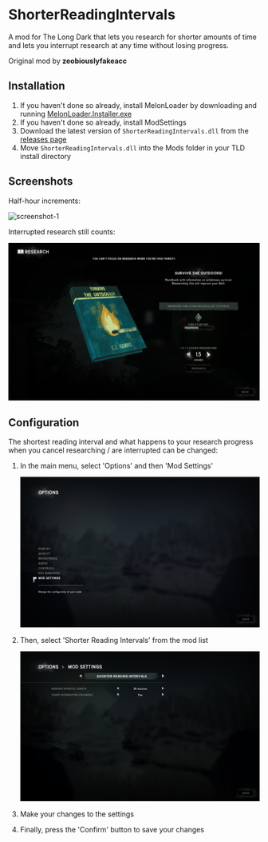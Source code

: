 # ShorterReadingIntervals

A mod for The Long Dark that lets you research for shorter amounts of time and lets you interrupt research at any time without losing progress.

Original mod by **zeobiouslyfakeacc**

## Installation

1. If you haven't done so already, install MelonLoader by downloading and running [MelonLoader.Installer.exe](https://github.com/HerpDerpinstine/MelonLoader/releases/latest/download/MelonLoader.Installer.exe)
2. If you haven't done so already, install ModSettings
3. Download the latest version of `ShorterReadingIntervals.dll` from the [releases page](https://github.com/RomainDeschampsFR/ShorterReadingIntervals/releases)
4. Move `ShorterReadingIntervals.dll` into the Mods folder in your TLD install directory

## Screenshots

Half-hour increments:

![screenshot-1](https://github.com/RomainDeschampsFR/ShorterReadingIntervalsLegacy/assets/38351288/c5d11e63-ee00-4850-bdff-d767781a65c5)

Interrupted research still counts:

![Screenshot of interrupted reading progress being counted](images/screenshot-2.png)

## Configuration

The shortest reading interval and what happens to your research progress when you cancel researching / are interrupted can be changed:

1. In the main menu, select 'Options' and then 'Mod Settings'

   ![Screenshot of options](images/settings-1.png)
2. Then, select 'Shorter Reading Intervals' from the mod list

   ![Screenshot of mod settings](images/settings-2.png)
3. Make your changes to the settings
4. Finally, press the 'Confirm' button to save your changes

